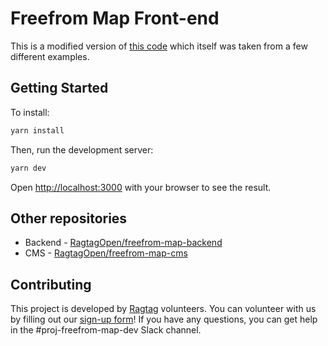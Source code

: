 # Freefrom Map Front-end

This is a modified version of [this code](http://bl.ocks.org/michellechandra/0b2ce4923dc9b5809922) which itself was taken from a few different examples.

## Getting Started

To install:

```bash
yarn install
```

Then, run the development server:

```bash
yarn dev
```

Open [http://localhost:3000](http://localhost:3000) with your browser to see the result.

## Other repositories

- Backend - [RagtagOpen/freefrom-map-backend](https://github.com/RagtagOpen/freefrom-map-backend)
- CMS - [RagtagOpen/freefrom-map-cms](https://github.com/RagtagOpen/freefrom-map-cms)

## Contributing

This project is developed by [Ragtag](https://ragtag.org/) volunteers. You can volunteer with us by filling out our [sign-up form](https://id.ragtag.org/join/)!
If you have any questions, you can get help in the #proj-freefrom-map-dev Slack channel.
